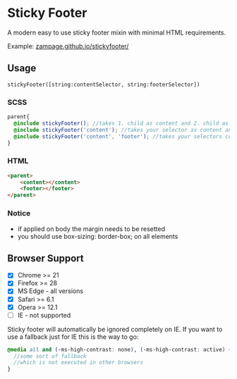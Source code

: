 # Sticky Footer
A modern easy to use sticky footer mixin with minimal HTML requirements.

Example: [zampage.github.io/stickyfooter/](https://zampage.github.io/stickyfooter/)

## Usage

`stickyFooter([string:contentSelector, string:footerSelector])`

### SCSS
```scss
parent{
  @include stickyFooter(); //takes 1. child as content and 2. child as footer
  @include stickyFooter('content'); //takes your selector as content and 2. child as footer
  @include stickyFooter('content', 'footer'); //takes your selectors content and footer
}
```

### HTML
```html
<parent>
    <content></content>
    <footer></footer>
</parent>
```

### Notice
- if applied on body the margin needs to be resetted
- you should use box-sizing: border-box; on all elements

## Browser Support
- [X] Chrome >= 21
- [X] Firefox >= 28
- [X] MS Edge - all versions
- [X] Safari >= 6.1
- [X] Opera >= 12.1
- [ ] IE - not supported

Sticky footer will automatically be ignored completely on IE. If you want to use a fallback just for IE this is the way to go:

```scss
@media all and (-ms-high-contrast: none), (-ms-high-contrast: active) {
  //some sort of fallback
  //which is not executed in other browsers
}
```